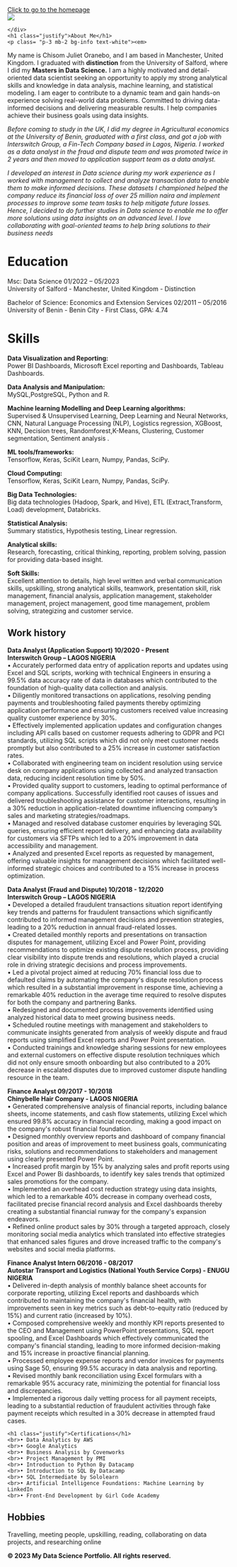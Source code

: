 
<!DOCTYPE html>
<html lang="en">

<head>
    <meta charset="UTF-8">
    <meta name="viewport" content="width=device-width, initial-scale=1.0">
    <meta http-equiv="X-UA-Compatible" content="ie=edge">
    <link rel="stylesheet" href="styles.css">
    <link rel="stylesheet" type="text/css" href="bootstrap.min.css">
    <title>About Me</title>
</head>
<a href="index.html">
    Click to go to the homepage
</a>
<body>
    <div>
        <img src="my portrait pic.jpeg" class="logos">
      

    </div>
    <h1 class="justify">About Me</h1>
    <p class= "p-3 mb-2 bg-info text-white"><em>
My name is Chisom Juliet Oranebo, and I am based in Manchester, United Kingdom. I graduated with <b>distinction</b> from the University of Salford, where I did my <b>Masters in Data Science.</b>
         I am a highly motivated and detail-oriented data scientist seeking an opportunity to apply my strong analytical skills and knowledge in data analysis, machine learning, and statistical modeling.
         I am eager to contribute to a dynamic team and gain hands-on experience solving real-world data problems. Committed to driving data-informed decisions and delivering measurable results. I help companies achieve their business goals using data insights.</em></p>
          <p class= "p-3 mb-2 bg-info text-white"><em> Before coming to study in the UK, I did my degree in Agricultural economics at the University of Benin, graduated with a first class, and got a job with Interswitch Group, a Fin-Tech Company based in Lagos, Nigeria.
          I worked as a data analyst in the fraud and dispute team and was promoted twice in 2 years and then moved to application support team as a data analyst.</em></p>
          <p class= "p-3 mb-2 bg-info text-white"><em>  I developed an interest in Data science during my work experience as I worked with management to collect and analyze transaction data to enable them to make informed decisions.
These datasets I championed helped the company reduce its financial loss of over 25 million naira and implement processes to improve some team tasks to help mitigate future losses. Hence, I decided to do further studies in Data science to enable me to offer more solutions using data insights on an advanced level. I love collaborating with goal-oriented teams to help bring solutions to their business needs</em></p>
</body>
    <h1 class="justify"> Education</h1>
<p>
Msc: Data Science 	 01/2022 – 05/2023 
<br>University of Salford - Manchester, United Kingdom - Distinction</p>
<p>
Bachelor of Science: Economics and Extension Services 	 02/2011 – 05/2016 
<br>University of Benin - Benin City - First Class, GPA: 4.74</p>
    <h1 class="justify">Skills</h1>
<p><b>Data Visualization and Reporting:</b>
<br>Power BI Dashboards, Microsoft Excel reporting and Dashboards, Tableau Dashboards.
</p>
<p><b>Data Analysis and Manipulation:</b>
<br>MySQL,PostgreSQL, Python and R.
</p>
<p><b>Machine learning Modelling and Deep Learning algorithms:</b>
<br>Supervised & Unsupervised Learning, Deep Learning and Neural Networks, CNN, Natural Language Processing (NLP), Logistics regression, XGBoost, KNN, Decision trees, Randomforest,K-Means, Clustering, Customer segmentation, Sentiment analysis .
</p>
<p><b>ML tools/frameworks:</b>
<br>Tensorflow, Keras, SciKit Learn, Numpy, Pandas, SciPy.
</p>
<p><b>Cloud Computing:</b>
<br>Tensorflow, Keras, SciKit Learn, Numpy, Pandas, SciPy.
</p>
<p><b>Big Data Technologies:</b>
<br>Big data technologies (Hadoop, Spark, and Hive), ETL (Extract,Transform, Load) development, Databricks.
</p>
<p><b>Statistical Analysis:</b>
<br>Summary statistics, Hypothesis testing, Linear regression.
</p>
<p><b>Analytical skills:</b>
<br>Research, forecasting, critical thinking, reporting, problem solving, passion for providing data-based insight.
</p>
<p><b>Soft Skills:</b>
<br>Excellent attention to details, high level written and verbal communication skills, upskilling, strong analytical skills, teamwork, presentation skill, risk management, financial analysis, application management, stakeholder management, project management, good time management, problem solving, strategizing and customer service.
</p>

<section id="Work history">
    <h1 class="justify">Work history</h1>
    
<p><b>Data Analyst (Application Support)	                                            10/2020 - Present
<br>Interswitch Group – LAGOS NIGERIA </b>
<br>•	Accurately performed data entry of application reports and updates using Excel and SQL scripts, working with technical Engineers in ensuring a 99.5% data accuracy rate of data in databases which contributed to the  foundation of high-quality data collection and analysis.
<br>•	Diligently monitored transactions on applications, resolving pending payments and troubleshooting failed payments thereby optimizing application performance and ensuring customers received value increasing quality customer experience by 30%.
<br>•	Effectively implemented application updates and configuration changes including API calls based on customer  requests adhering to GDPR and PCI standards, utilizing SQL scripts which did not only meet customer needs  promptly but also contributed to a 25% increase in customer satisfaction rates.
<br>•	Collaborated with engineering team on incident resolution using service desk on company applications using  collected and analyzed transaction data, reducing incident resolution time by 50%.
<br>•	Provided quality support to customers, leading to optimal performance of company applications. Successfully identified root causes of issues and delivered troubleshooting assistance for customer interactions, resulting in a 30% reduction in application-related downtime influencing company’s sales and marketing strategies/roadmaps.
<br>•	Managed and resolved database customer enquiries by leveraging SQL queries, ensuring efficient report delivery, and enhancing data availability for customers via SFTPs which led to a 20% improvement in data accessibility and management.
<br>•   Analyzed and presented Excel reports as requested by management, offering valuable insights for management  decisions which facilitated well-informed strategic choices and contributed to a 15% increase in process optimization.

<p><b>Data Analyst (Fraud and Dispute)	                                            10/2018 - 12/2020
<br>Interswitch Group – LAGOS NIGERIA </b>
<br>•	Developed a detailed fraudulent transactions situation report identifying key trends and patterns for fraudulent transactions which significantly contributed to informed management decisions and prevention strategies, leading to a 20% reduction in annual fraud-related losses.
<br>•	Created detailed monthly reports and presentations on transaction disputes for management, utilizing Excel and Power Point, providing recommendations to optimize existing dispute resolution process, providing clear visibility into dispute trends and resolutions, which played a crucial role in driving strategic decisions and process improvements.
<br>•	Led a pivotal project aimed at reducing 70% financial loss due to defaulted claims by automating the company's dispute resolution process which resulted in a substantial improvement in response time, achieving a remarkable 40% reduction in the average time required to resolve disputes for both the company and partnering Banks.
<br>•	Redesigned and documented process improvements identified using analyzed historical data to meet growing business needs.
<br>•	Scheduled routine meetings with management and stakeholders to communicate insights generated from analysis of weekly dispute and fraud reports using simplified Excel reports and Power Point presentation.
<br>•	Conducted trainings and knowledge sharing sessions for new employees and external customers on effective dispute resolution techniques which did not only ensure smooth onboarding but also contributed to a 20% decrease in escalated disputes due to improved customer dispute handling resource in the team.
</p>
    
<p><b>Finance Analyst  	                                                             09/2017 - 10/2018 
<br>Chinybelle Hair Company - LAGOS NIGERIA</b>
<br>•	Generated comprehensive analysis of financial reports, including balance sheets, income statements, and cash flow statements, utilizing Excel which ensured 99.8% accuracy in financial recording, making a good impact on the company's robust financial foundation.
<br>•	Designed monthly overview reports and dashboard of company financial position and areas of improvement to meet business goals, communicating risks, solutions and recommendations to stakeholders and management using clearly presented Power Point.
<br>•	Increased profit margin by 15% by analyzing sales and profit reports using Excel and Power Bi dashboards, to identify key sales trends that optimized sales promotions for the company.
<br>•	Implemented an overhead cost reduction strategy using data insights, which led to a remarkable 40% decrease in company overhead costs, facilitated precise financial record analysis and Excel dashboards thereby creating a substantial financial runway for the company's expansion endeavors.
<br>•	Refined online product sales by 30% through a targeted approach, closely monitoring social media analytics which translated into effective strategies that enhanced sales figures and drove increased traffic to the company's websites and social media platforms.
</p>
    
<p><b>Finance Analyst Intern                                                         	 06/2016 - 08/2017 
<br>Autostar Transport and Logistics (National Youth Service Corps) - ENUGU NIGERIA </b>
<br>•	Delivered in-depth analysis of monthly balance sheet accounts for corporate reporting, utilizing Excel reports and dashboards which contributed to maintaining the company's financial health, with improvements seen in key metrics such as debt-to-equity ratio (reduced by 15%) and current ratio (increased by 10%).
<br>•	Composed comprehensive weekly and monthly KPI reports presented to the CEO and Management using PowerPoint presentations, SQL report spooling, and Excel Dashboards which effectively communicated the company's financial standing, leading to more informed decision-making and 15% increase in proactive financial planning.
<br>•	Processed employee expense reports and vendor invoices for payments using Sage 50, ensuring 99.5% accuracy in data analysis and reporting.
<br>•	Revised monthly bank reconciliation using Excel formulars with a remarkable 95% accuracy rate, minimizing the potential for financial loss and discrepancies.
<br>•	Implemented a rigorous daily vetting process for all payment receipts, leading to a substantial reduction of fraudulent activities through fake payment receipts which resulted in a 30% decrease in attempted fraud cases.
</p>

    <h1 class="justify">Certifications</h1>
    <br>• Data Analytics by AWS
    <br>• Google Analytics
    <br>• Business Analysis by Covenworks
    <br>• Project Management by PMI
    <br>• Introduction to Python By Datacamp
    <br>• Introduction to SQL By Datacamp
    <br>• SQL Intermediate by Sololearn
    <br>• Artificial Intelligence Foundations: Machine Learning by LinkedIn
    <br>• Front-End Development by Girl Code Academy
    
<h1 class="justify"> Hobbies</h1>
<p>
Travelling, meeting people, upskilling, reading, collaborating on data projects, and researching online
</p>
</section>
<footer>
    <p><b>&copy; 2023 My Data Science Portfolio. All rights reserved.</b></p>
  </footer>
